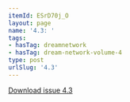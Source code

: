 ```yaml
---
itemId: ESrD70j_O
layout: page
name: '4.3: '
tags:
- hasTag: dreamnetwork
- hasTag: dream-network-volume-4
type: post
urlSlug: '4.3'
---
```

<a href="../files/pdfs/Volume_4/4.3-The-Dream-Network-Vol.4-Issue-3.pdf" download="">Download issue 4.3</a>